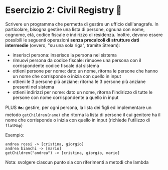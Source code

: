 # Esercizio 2: Civil Registry 🛵

Scrivere un programma che permetta di gestire un ufficio dell'anagrafe. In particolare, bisogna
gestire una lista di persone, ognuna con nome, cognome, età, codice fiscale e indirizzo di residenza.
Inoltre, devono essere possibili le seguenti operazioni **senza precalcoli di strutture dati intermedie** (ovvero, "su una sola riga", tramite Stream):

- inserisci persona: inserisce la persona nel sistema
- rimuovi persona da codice fiscale: rimuove una persona con il corrispondente codice fiscale dal sistema
- ottieni persone per nome: dato un nome, ritorna le persone che hanno un nome che corrisponde
  o inizia con quello in input
- ottieni le 3 persone più anziane: ritorna le 3 persone più anziane presenti nel sistema
- ottieni indirizzi per nome: dato un nome, ritorna l'indirizzo di tutte le persone con nome
  corrispondente a quello in input

PLUS 🏍: gestire, per ogni persona, la lista dei figli ed implementare un metodo `getChildren(name)`
che ritorna la lista di persone il cui genitore ha il nome che corrisponde o inizia con quello in input (richiede l'utilizzo di `flatMap`)

Esempio:

 ```
 andrea rossi -> [cristina, giorgio]
 andrea bianchi -> [mario]
 getChildren("andrea") -> [cristina, giorgio, mario]
 ```

Nota: svolgere ciascun punto sia con riferimenti a metodi che lambda
  